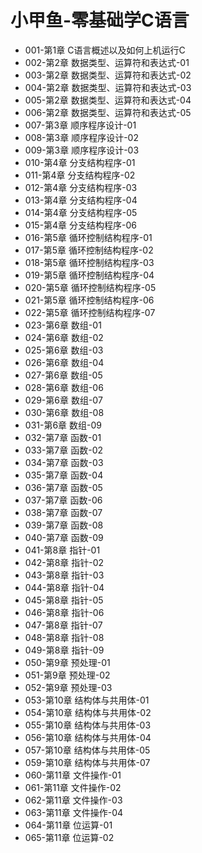 # 小甲鱼-零基础学C语言

* 001-第1章 C语言概述以及如何上机运行C
* 002-第2章 数据类型、运算符和表达式-01
* 003-第2章 数据类型、运算符和表达式-02
* 004-第2章 数据类型、运算符和表达式-03
* 005-第2章 数据类型、运算符和表达式-04
* 006-第2章 数据类型、运算符和表达式-05
* 007-第3章 顺序程序设计-01
* 008-第3章 顺序程序设计-02
* 009-第3章 顺序程序设计-03
* 010-第4章 分支结构程序-01
* 011-第4章 分支结构程序-02
* 012-第4章 分支结构程序-03
* 013-第4章 分支结构程序-04
* 014-第4章 分支结构程序-05
* 015-第4章 分支结构程序-06
* 016-第5章 循环控制结构程序-01
* 017-第5章 循环控制结构程序-02
* 018-第5章 循环控制结构程序-03
* 019-第5章 循环控制结构程序-04
* 020-第5章 循环控制结构程序-05
* 021-第5章 循环控制结构程序-06
* 022-第5章 循环控制结构程序-07
* 023-第6章 数组-01
* 024-第6章 数组-02
* 025-第6章 数组-03
* 026-第6章 数组-04
* 027-第6章 数组-05
* 028-第6章 数组-06
* 029-第6章 数组-07
* 030-第6章 数组-08
* 031-第6章 数组-09
* 032-第7章 函数-01
* 033-第7章 函数-02
* 034-第7章 函数-03
* 035-第7章 函数-04
* 036-第7章 函数-05
* 037-第7章 函数-06
* 038-第7章 函数-07
* 039-第7章 函数-08
* 040-第7章 函数-09
* 041-第8章 指针-01
* 042-第8章 指针-02
* 043-第8章 指针-03
* 044-第8章 指针-04
* 045-第8章 指针-05
* 046-第8章 指针-06
* 047-第8章 指针-07
* 048-第8章 指针-08
* 049-第8章 指针-09
* 050-第9章 预处理-01
* 051-第9章 预处理-02
* 052-第9章 预处理-03
* 053-第10章 结构体与共用体-01
* 054-第10章 结构体与共用体-02
* 055-第10章 结构体与共用体-03
* 056-第10章 结构体与共用体-04
* 057-第10章 结构体与共用体-05
* 059-第10章 结构体与共用体-07
* 060-第11章 文件操作-01
* 061-第11章 文件操作-02
* 062-第11章 文件操作-03
* 063-第11章 文件操作-04
* 064-第11章 位运算-01
* 065-第11章 位运算-02